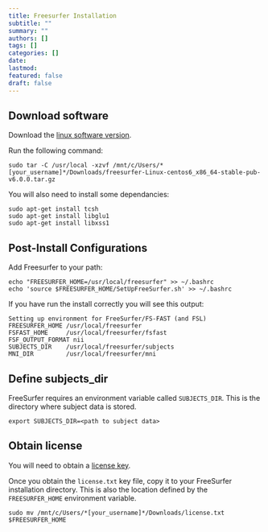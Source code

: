 ```yaml
---
title: Freesurfer Installation
subtitle: ""
summary: ""
authors: []
tags: []
categories: []
date:
lastmod: 
featured: false
draft: false
---
```


## Download software

Download the [linux software version](https://surfer.nmr.mgh.harvard.edu/pub/dist/freesurfer/6.0.0/freesurfer-Linux-centos6_x86_64-stable-pub-v6.0.0.tar.gz).

Run the following command:

```console
sudo tar -C /usr/local -xzvf /mnt/c/Users/*[your_username]*/Downloads/freesurfer-Linux-centos6_x86_64-stable-pub-v6.0.0.tar.gz
```

You will also need to install some dependancies:

```console
sudo apt-get install tcsh
sudo apt-get install libglu1
sudo apt-get install libxss1
```

## Post-Install Configurations

Add Freesurfer to your path:

```console
echo "FREESURFER_HOME=/usr/local/freesurfer" >> ~/.bashrc
echo 'source $FREESURFER_HOME/SetUpFreeSurfer.sh' >> ~/.bashrc
```

If you have run the install correctly you will see this output:

```console
Setting up environment for FreeSurfer/FS-FAST (and FSL)
FREESURFER_HOME /usr/local/freesurfer
FSFAST_HOME     /usr/local/freesurfer/fsfast
FSF_OUTPUT_FORMAT nii
SUBJECTS_DIR    /usr/local/freesurfer/subjects
MNI_DIR         /usr/local/freesurfer/mni
```

## Define subjects_dir

FreeSurfer requires an environment variable called ```SUBJECTS_DIR```. This is the directory where subject data is stored.

```console
export SUBJECTS_DIR=<path to subject data>
```

## Obtain license

You will need to obtain a [license key](https://surfer.nmr.mgh.harvard.edu/registration.html).

Once you obtain the `license.txt` key file, copy it to your FreeSurfer installation directory. This is also the location defined by the `FREESURFER_HOME` environment variable.

```console
sudo mv /mnt/c/Users/*[your_username]*/Downloads/license.txt $FREESURFER_HOME
```
